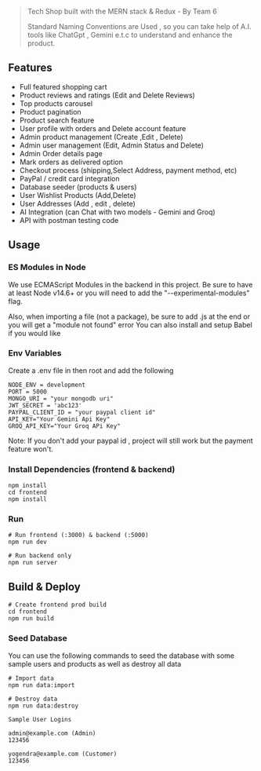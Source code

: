 > Tech Shop built with the MERN stack & Redux - By Team 6
> 
> Standard Naming Conventions are Used , so you can take help of A.I. tools like ChatGpt , Gemini e.t.c to understand and enhance the product.

## Features

- Full featured shopping cart
- Product reviews and ratings  (Edit and Delete Reviews)
- Top products carousel
- Product pagination
- Product search feature
- User profile with orders and Delete account feature
- Admin product management (Create ,Edit , Delete)
- Admin user management (Edit, Admin Status and Delete)
- Admin Order details page
- Mark orders as delivered option
- Checkout process (shipping,Select Address, payment method, etc)
- PayPal / credit card integration
- Database seeder (products & users)
- User Wishlist Products (Add,Delete)
- User Addresses (Add , edit , delete)
- AI Integration (can Chat with two models - Gemini and Groq)
- API with postman testing code 

## Usage

### ES Modules in Node

We use ECMAScript Modules in the backend in this project. Be sure to have at least Node v14.6+ or you will need to add the "--experimental-modules" flag.

Also, when importing a file (not a package), be sure to add .js at the end or you will get a "module not found" error
You can also install and setup Babel if you would like

### Env Variables

Create a .env file in then root and add the following

```
NODE_ENV = development
PORT = 5000
MONGO_URI = "your mongodb uri"
JWT_SECRET = 'abc123'
PAYPAL_CLIENT_ID = "your paypal client id"
API_KEY="Your Gemini Api Key"
GROQ_API_KEY="Your Groq APi Key"
```
Note: If you don't add your paypal id , project will still work but the payment feature won't.

### Install Dependencies (frontend & backend)

```
npm install
cd frontend
npm install
```

### Run

```
# Run frontend (:3000) & backend (:5000)
npm run dev

# Run backend only
npm run server
```

## Build & Deploy

```
# Create frontend prod build
cd frontend
npm run build
```

### Seed  Database
You can use the following commands to seed the database with some sample users and products as well as destroy all data

```
# Import data
npm run data:import

# Destroy data
npm run data:destroy
```

```
Sample User Logins

admin@example.com (Admin)
123456

yogendra@example.com (Customer)
123456
```

